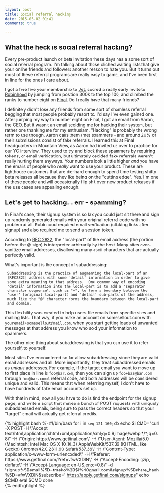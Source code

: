 ```yaml
---
layout: post
title: Social referral hacking
date: 2015-05-02 01:41
comments: true

---
```


## What the heck is social referral hacking?

Every pre-product launch or beta invitation these days has a some sort of social
referral program.  I'm talking about those cliched waiting lists that give your
online friends and followers another reason to hate you.  But it turns out most
of these referral programs are really easy to game, and I've been first in line
for the ones I care about.

I got a free five year membership to [Jet](//jet.com), scored a really early
invite to [Robinhood](//robinhood.com) by jumping from position 300k to the top
100, and climbed the ranks to number eight on [Final](//getfinal.com). Do I
really have that many friends?

I definitely didn't lose any friends from some sort of shamless referral begging
that most people probably resort to. I'd say I've even gained one. After jumping
my way to number eight on Final, I got an email from Aaron, the CEO. But it
wasn't an email scolding me for hacking their system, but rather one thanking me
for my enthusiam.  "Hacking" is probably the wrong term to use though. Aaron
calls them (me) spammers - and around 20% of their submissions consist of fake
referrals. I learned this at Final headquarters in Mountain View, as Aaron
had invited us over to practice for our YC interview. They used to try and block
these spammers by requiring tokens, or email verification, but ultimately
decided fake referrals weren't really hurting them anyways.  Your numbers look a
little higher *and* you have the emails of people who *really* want to use your
product. These are lighthouse customers that are die-hard enough to spend time
testing shitty beta releases all because they like being on the "cutting edge".
Yes, I'm one of these people and will occasionally flip shit over new product
releases if the use cases are appealing enough.

## Let's get to hacking... err - spamming?

In Final's case, their signup system is so lax you could just sit there and
sign up randomly generated emails with your original referral code with no
problem at all. Robinhood required email verfication (clicking links after
signup) and also required me to send a session token.

According to [RFC 2822](http://tools.ietf.org/html/rfc2822#section-3.4.1), the
"local-part" of the email address (the portion before the @ sign) is 
interpreted arbitrarily by the host. Many sites over-sanitize email addresses,
disallowing many ascii characters that are actually perfectly valid. 

What's important is the concept of subaddressing: 

>>>
     Subaddressing is the practice of augmenting the local-part of an
     [RFC2822] address with some 'detail' information in order to give
     some extra meaning to that address.  One common way of encoding
     'detail' information into the local-part is to add a 'separator
     character sequence', such as "+", to form a boundary between the
     'user' (original local-part) and 'detail' sub-parts of the address,
     much like the "@" character forms the boundary between the local-part
     and domain.

This flexibility was created to help users file emails from specific sites and
mailing lists. That way, if you make an account on somesellout.com with
`youremail+somesellout@mail.com`, when you start getting loads of unwanted
messages at that address you know who sold your information to spammers.

The other nice thing about subaddressing is that you can use it to refer
yourself, to yourself. 

Most sites I've encountered so far allow subaddressing, since they are valid
email addresses and all. More importantly, they treat subaddressed emails as
*unique* addresses. For example, if the target email you want to move up to
first place in line is `foo@bar.com`, then you can sign up `foo+baz@bar.com`
through `foo@bar.com`'s referral code, and both addresses will be considered
unique and valid. This means that when referring myself, I don't have to have
hundreds of fake email accounts set up. 

With that in mind, now all you have to do is find the endpoint for the signup
page, and write a script that makes a bunch of POST requests with uniquely
subaddressed emails, being sure to pass the correct headers so that your
"target" email will actually get referral credits.

{% highlight bash %}
#!/bin/bash
for i in `seq 121 160`;
  do
    echo $i
    CMD="curl -X POST -H \"Accept: text/html,application/xhtml+xml,application/xml;q=0.9,image/webp,*/*;q=0.8\" -H \"Origin: https://www.getfinal.com\" -H \"User-Agent: Mozilla/5.0 (Macintosh; Intel Mac OS X 10_10_3) AppleWebKit/537.36 (KHTML, like Gecko) Chrome/42.0.2311.90 Safari/537.36\" -H \"Content-Type: application/x-www-form-urlencoded\" -H \"Referer: https://www.getfinal.com/?ref=vfwVXDlN\" -H \"Accept-Encoding: gzip, deflate\" -H \"Accept-Language: en-US,en;q=0.8\" -d 'signup%5Bemail%5D=traeko%2B$i%40gmail.com&signup%5Bshare_hash%5D=vfwVXDlN&subscribe=' https://apply.getfinal.com/signups"
    echo $CMD
    eval $CMD
  done  
{% endhighlight %}
